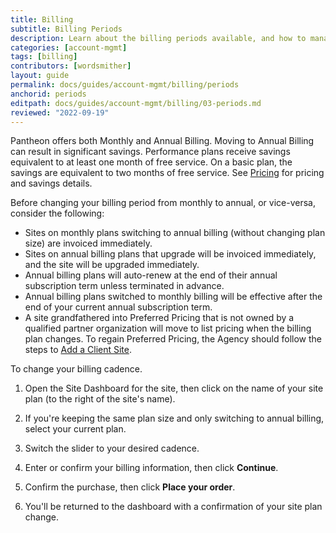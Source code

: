 ```yaml
---
title: Billing
subtitle: Billing Periods
description: Learn about the billing periods available, and how to manage a subscription.
categories: [account-mgmt]
tags: [billing]
contributors: [wordsmither]
layout: guide
permalink: docs/guides/account-mgmt/billing/periods
anchorid: periods
editpath: docs/guides/account-mgmt/billing/03-periods.md
reviewed: "2022-09-19"
---
```



Pantheon offers both Monthly and Annual Billing. Moving to Annual Billing can result in significant savings. Performance plans receive savings equivalent to at least one month of free service. On a basic plan, the savings are equivalent to two months of free service. See [Pricing](/guides/account-mgmt/plans/pricing) for pricing and savings details.

Before changing your billing period from monthly to annual, or vice-versa, consider the following:

 - Sites on monthly plans switching to annual billing (without changing plan size) are invoiced immediately.
 - Sites on annual billing plans that upgrade will be invoiced immediately, and the site will be upgraded immediately.
 - Annual billing plans will auto-renew at the end of their annual subscription term unless terminated in advance.
 - Annual billing plans switched to monthly billing will be effective after the end of your current annual subscription term.
 - A site grandfathered into Preferred Pricing that is not owned by a qualified partner organization will move to list pricing when the billing plan changes. To regain Preferred Pricing, the Agency should follow the steps to [Add a Client Site](/guides/legacy-dashboard/add-client-site).

To change your billing cadence.

1. Open the Site Dashboard for the site, then click on the name of your site plan (to the right of the site's name).

2. If you're keeping the same plan size and only switching to annual billing, select your current plan.

3. Switch the slider to your desired cadence.

4. Enter or confirm your billing information, then click **Continue**.

5. Confirm the purchase, then click **Place your order**.

6. You'll be returned to the dashboard with a confirmation of your site plan change.
